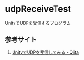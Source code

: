 # udpReceiveTest
 UnityでUDPを受信するプログラム

## 参考サイト
1. [UnityでUDPを受信してみる - Qiita](https://qiita.com/nenjiru/items/8fa8dfb27f55c0205651)